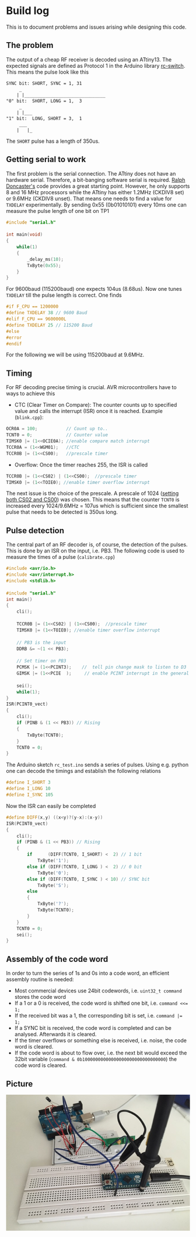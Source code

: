 # Build log
This is to document problems and issues arising while designing this code.

## The problem
The output of a cheap RF receiver is decoded using an ATtiny13. The expected signals are defined as Protocol 1 in the Arduino library [rc-switch](https://github.com/sui77/rc-switch). This means the pulse look like this
```
SYNC bit: SHORT, SYNC = 1, 31
     _
    | |_______________________________
"0" bit:  SHORT, LONG = 1,  3
     _
    | |___
"1" bit:  LONG, SHORT = 3,  1
     ___
    |   |_
```
The `SHORT` pulse has a length of 350us.

## Getting serial to work
The first problem is the serial connection. The ATtiny does not have an hardware serial. Therefore, a bit-banging software serial is required. [Ralph Doncaster's](http://forum.arduino.cc/index.php?topic=207467.0) code provides a great starting point. However, he only supports 8 and 16 MHz processors while the ATtiny has either 1.2MHz (CKDIV8 set) or 9.6MHz (CKDIV8 unset). That means one needs to find a value for `TXDELAY` experimentally. By sending 0x55 (0b01010101) every 10ms one can measure the pulse length of one bit on TP1
```C++
#include "serial.h"

int main(void)
{
	while(1)
	{
        _delay_ms(10);
        TxByte(0x55);
	}
}
```
For 9600baud (115200baud) one expects 104us (8.68us). Now one tunes `TXDELAY` till the pulse length is correct. One finds
```C++
#if F_CPU == 1200000
#define TXDELAY 38 // 9600 Baud
#elif F_CPU == 9600000L
#define TXDELAY 25 // 115200 Baud
#else
#error
#endif
```
For the following we will be using 115200baud at 9.6MHz.

## Timing
For RF decoding precise timing is crucial. AVR microcontrollers have to ways to achieve this
* CTC (Clear Timer on Compare): The counter counts up to specified value and calls the interrupt (ISR) once it is reached. Example (`blink.cpp`):
```C++
OCR0A = 100;	       // Count up to..
TCNT0 = 0;		       // Counter value
TIMSK0 |= (1<<OCIE0A); //enable compare match interrupt
TCCR0A = (1<<WGM01);   //CTC
TCCR0B |= (1<<CS00);   //prescale timer
```
* Overflow: Once the timer reaches 255, the ISR is called
```C++
TCCR0B |= (1<<CS02) | (1<<CS00);  //prescale timer
TIMSK0 |= (1<<TOIE0); //enable timer overflow interrupt
```
The next issue is the choice of the prescale. A prescale of 1024 ([setting both CS02 and CS00](https://sites.google.com/site/qeewiki/books/avr-guide/timer-on-the-atmega8)) was chosen. This means that the counter `TCNT0` is increased every 1024/9.6MHz = 107us which is sufficient since the smallest pulse that needs to be detected is 350us long.

## Pulse detection
The central part of an RF decoder is, of course, the detection of the pulses. This is done by an ISR on the input, i.e. PB3. The following code is used to measure the times of a pulse (`calibrate.cpp`)
```C++
#include <avr/io.h>
#include <avr/interrupt.h>
#include <stdlib.h>

#include "serial.h"
int main()
{
    cli();
    
    TCCR0B |= (1<<CS02) | (1<<CS00);  //prescale timer
    TIMSK0 |= (1<<TOIE0); //enable timer overflow interrupt
    
    // PB3 is the input
    DDRB &= ~(1 << PB3);
    
    // Set timer on PB3
    PCMSK |= (1<<PCINT3);    //  tell pin change mask to listen to D3
    GIMSK |= (1<<PCIE  );     // enable PCINT interrupt in the general interrupt mask

    sei(); 
    while(1);
}
ISR(PCINT0_vect)
{
    cli();
    if (PINB & (1 << PB3)) // Rising
    {
        TxByte(TCNT0);
    }
    TCNT0 = 0;
}
```
The Arduino sketch `rc_test.ino` sends a series of pulses. Using e.g. python one can decode the timings and establish the following relations
```C++
#define I_SHORT 3
#define I_LONG 10
#define I_SYNC 105
```
Now the ISR can easily be completed
```C++
#define DIFF(x,y) ((x<y)?(y-x):(x-y))
ISR(PCINT0_vect)
{
    cli();
    if (PINB & (1 << PB3)) // Rising
    {
        if      (DIFF(TCNT0, I_SHORT) <  2) // 1 bit
            TxByte('1');
        else if (DIFF(TCNT0, I_LONG ) <  2) // 0 bit
            TxByte('0');
        else if (DIFF(TCNT0, I_SYNC ) < 10) // SYNC bit
            TxByte('S');
        else
        {
            TxByte('?');
            TxByte(TCNT0);
        }
    }
    TCNT0 = 0;
    sei();
}
```

## Assembly of the code word
In order to turn the series of 1s and 0s into a code word, an efficient assembly routine is needed:
* Most commercial devices use 24bit codewords, i.e. `uint32_t command` stores the code word
* If a 1 or a 0 is received, the code word is shifted one bit, i.e. `command <<= 1;`
* If the received bit was a 1, the corresponding bit is set, i.e. `command |= 1;`
* If a SYNC bit is received, the code word is completed and can be analysed. Afterwards it is cleared.
* If the timer overflows or something else is received, i.e. noise, the code word is cleared.
* If the code word is about to flow over, i.e. the next bit would exceed the 32bit variable (`command & 0b10000000000000000000000000000000`) the code word is cleared.


## Picture
![alt text](https://raw.githubusercontent.com/yannickulrich/attiny-RF/master/build-log/setup.jpg "The setup")